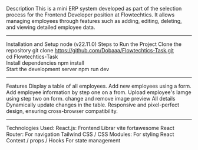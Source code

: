 Description
This is a mini ERP system developed as part of the selection process for the Frontend Developer position at Flowtechtics. It allows managing employees through features such as adding, editing, deleting, and viewing detailed employee data.


****************************************************************************************************
Installation and Setup
node (v22.11.0)
Steps to Run the Project
Clone the repository
git clone https://github.com/Dobaaa/Flowtechtics-Task.git  
cd Flowtechtics-Task  
Install dependencies
npm install  
Start the development server
npm run dev   
****************************************************************************************************

Features
Display a table of all employees.
Add new employees using a form.
Add   employee information by step one  on a from.
Upload  employee's Iamge   using  step two on form.
change and remove image 
preview All details 
Dynamically update changes in the table.
Responsive and pixel-perfect design, ensuring cross-browser compatibility.

****************************************************************************************************

Technologies Used:
React.js: Frontend Librar
vite 
fortawesome
React Router: For navigation
Tailwind CSS / CSS Modules: For styling
React Context / props / Hooks For state management

